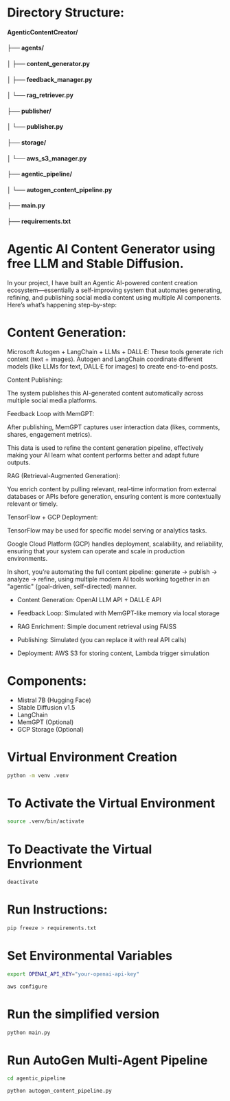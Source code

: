 # Directory Structure:

#### AgenticContentCreator/
#### ├── agents/
#### │   ├── content_generator.py
#### │   ├── feedback_manager.py
#### │   └── rag_retriever.py
#### ├── publisher/
#### │   └── publisher.py
#### ├── storage/
#### │   └── aws_s3_manager.py
#### ├── agentic_pipeline/
#### │   └── autogen_content_pipeline.py  
#### ├── main.py
#### ├── requirements.txt



# Agentic AI Content Generator using free LLM and Stable Diffusion.

In your project, I have built an Agentic AI-powered content creation ecosystem—essentially a self-improving system that automates generating, refining, and publishing social media content using multiple AI components. Here’s what’s happening step-by-step:

# Content Generation:

Microsoft Autogen + LangChain + LLMs + DALL·E:
These tools generate rich content (text + images). Autogen and LangChain coordinate different models (like LLMs for text, DALL·E for images) to create end-to-end posts.

Content Publishing:

The system publishes this AI-generated content automatically across multiple social media platforms.

Feedback Loop with MemGPT:

After publishing, MemGPT captures user interaction data (likes, comments, shares, engagement metrics).

This data is used to refine the content generation pipeline, effectively making your AI learn what content performs better and adapt future outputs.

RAG (Retrieval-Augmented Generation):

You enrich content by pulling relevant, real-time information from external databases or APIs before generation, ensuring content is more contextually relevant or timely.

TensorFlow + GCP Deployment:

TensorFlow may be used for specific model serving or analytics tasks.

Google Cloud Platform (GCP) handles deployment, scalability, and reliability, ensuring that your system can operate and scale in production environments.

In short, you’re automating the full content pipeline: generate → publish → analyze → refine, using multiple modern AI tools working together in an "agentic" (goal-driven, self-directed) manner.



- Content Generation: OpenAI LLM API + DALL·E API

- Feedback Loop: Simulated with MemGPT-like memory via local storage

- RAG Enrichment: Simple document retrieval using FAISS

- Publishing: Simulated (you can replace it with real API calls)

- Deployment: AWS S3 for storing content, Lambda trigger simulation



# Components:
- Mistral 7B (Hugging Face)
- Stable Diffusion v1.5
- LangChain
- MemGPT (Optional)
- GCP Storage (Optional)


# Virtual Environment Creation
```bash
python -m venv .venv
```

# To Activate the Virtual Environment 
```bash
source .venv/bin/activate
```

# To Deactivate the Virtual Envrionment 
```bash
deactivate 
```

# Run Instructions:

```bash
pip freeze > requirements.txt
```


# Set Environmental Variables

```bash
export OPENAI_API_KEY="your-openai-api-key"
```

```bash
aws configure
```


# Run the simplified version

```bash 
python main.py
```

# Run AutoGen Multi-Agent Pipeline

```bash
cd agentic_pipeline
```
```bash
python autogen_content_pipeline.py
```
